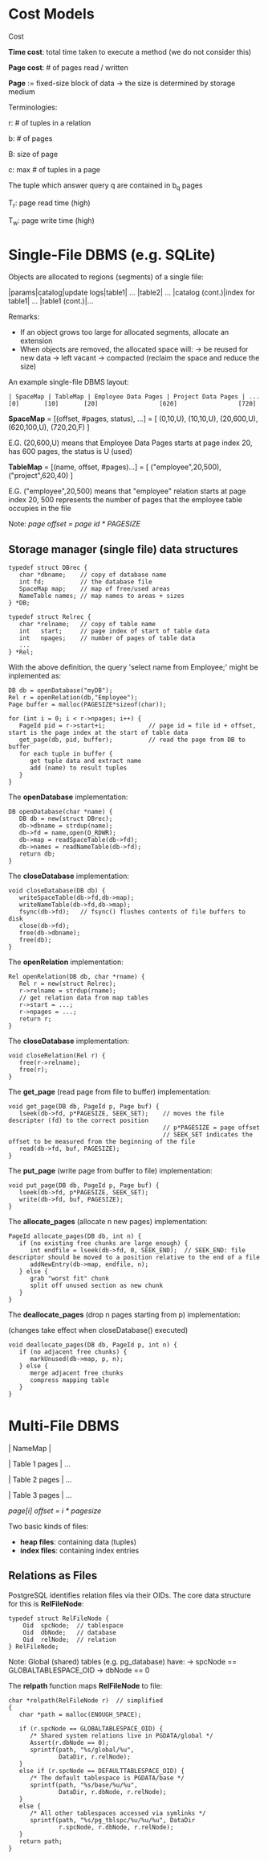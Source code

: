  # Cost Models
Cost

**Time cost**: total time taken to execute a method (we do not consider this)

**Page cost**: # of pages read / written

**Page** := fixed-size block of data -> the size is determined by storage medium

Terminologies:

r: # of tuples in a relation

b: # of pages

B: size of page

c: max # of tuples in a page

The tuple which answer query q are contained in b<sub>q</sub> pages

T<sub>r</sub>: page read time (high)

T<sub>w</sub>: page write time (high)

# Single-File DBMS (e.g. SQLite)

Objects are allocated to regions (segments) of a single file:

|params|catalog|update logs|table1| ... |table2| ... |catalog (cont.)|index for table1| ... |table1 (cont.)|...

Remarks:
 - If an object grows too large for allocated segments, allocate an extension
 - When objects are removed, the allocated space will: -> be reused for new data -> left vacant -> compacted (reclaim the space and reduce the size)

An example single-file DBMS layout:
```
| SpaceMap | TableMap | Employee Data Pages | Project Data Pages | ...
[0]       [10]       [20]                 [620]                 [720]
```
**SpaceMap** = [(offset, #pages, status), ...] =  [ (0,10,U), (10,10,U), (20,600,U), (620,100,U), (720,20,F) ]

E.G. (20,600,U) means that Employee Data Pages starts at page index 20, has 600 pages, the status is U (used)

**TableMap** = [(name, offset, #pages)...] = [ ("employee",20,500), ("project",620,40) ]

E.G. ("employee",20,500) means that "employee" relation starts at page index 20, 500 represents the number of pages that the employee table occupies in the file

Note: *page offset = page id * PAGESIZE*

## Storage manager (single file) data structures
```
typedef struct DBrec {
   char *dbname;    // copy of database name
   int fd;          // the database file
   SpaceMap map;    // map of free/used areas 
   NameTable names; // map names to areas + sizes
} *DB;

typedef struct Relrec {
   char *relname;   // copy of table name
   int   start;     // page index of start of table data
   int   npages;    // number of pages of table data
   ...
} *Rel;
```

With the above definition, the query 'select name from Employee;' might be inplemented as:
```
DB db = openDatabase("myDB");
Rel r = openRelation(db,"Employee");
Page buffer = malloc(PAGESIZE*sizeof(char));

for (int i = 0; i < r->npages; i++) {
   PageId pid = r->start+i;            // page id = file id + offset, start is the page index at the start of table data
   get_page(db, pid, buffer);          // read the page from DB to buffer
   for each tuple in buffer {
      get tuple data and extract name
      add (name) to result tuples
   }
}
```

The **openDatabase** implementation:
```
DB openDatabase(char *name) { 
   DB db = new(struct DBrec);
   db->dbname = strdup(name);
   db->fd = name,open(O_RDWR);
   db->map = readSpaceTable(db->fd);
   db->names = readNameTable(db->fd);
   return db;
}
```

The **closeDatabase** implementation:
```
void closeDatabase(DB db) {
   writeSpaceTable(db->fd,db->map);
   writeNameTable(db->fd,db->map);
   fsync(db->fd);   // fsync() flushes contents of file buffers to disk
   close(db->fd);
   free(db->dbname);
   free(db);
}
```

The **openRelation** implementation:
```
Rel openRelation(DB db, char *rname) {
   Rel r = new(struct Relrec);
   r->relname = strdup(rname);
   // get relation data from map tables
   r->start = ...;
   r->npages = ...;
   return r;
}
```

The **closeDatabase** implementation:
```
void closeRelation(Rel r) {
   free(r->relname);
   free(r);
}
```

The **get_page** (read page from file to buffer) implementation:
```
void get_page(DB db, PageId p, Page buf) {
   lseek(db->fd, p*PAGESIZE, SEEK_SET);    // moves the file descripter (fd) to the correct position
                                           // p*PAGESIZE = page offset
                                           // SEEK_SET indicates the offset to be measured from the beginning of the file
   read(db->fd, buf, PAGESIZE);
}
```

The **put_page** (write page from buffer to file) implementation:
```
void put_page(DB db, PageId p, Page buf) {
   lseek(db->fd, p*PAGESIZE, SEEK_SET);
   write(db->fd, buf, PAGESIZE);
}
```

The **allocate_pages** (allocate n new pages) implementation:
```
PageId allocate_pages(DB db, int n) {
   if (no existing free chunks are large enough) {
      int endfile = lseek(db->fd, 0, SEEK_END);  // SEEK_END: file descriptor should be moved to a position relative to the end of a file
      addNewEntry(db->map, endfile, n);
   } else {
      grab "worst fit" chunk
      split off unused section as new chunk
   }
}
```

The **deallocate_pages** (drop n pages starting from p) implementation:

(changes take effect when closeDatabase() executed)
```
void deallocate_pages(DB db, PageId p, int n) {
   if (no adjacent free chunks) {
      markUnused(db->map, p, n);
   } else {
      merge adjacent free chunks
      compress mapping table
   }
}
```

# Multi-File DBMS
| NameMap |

| Table 1 pages | ...

| Table 2 pages | ...

| Table 3 pages | ...

*page[i] offset = i * pagesize*

Two basic kinds of files:
 - **heap files**: containing data (tuples)
 - **index files**: containing index entries

## Relations as Files
PostgreSQL identifies relation files via their OIDs. The core data structure for this is **RelFileNode**:

```
typedef struct RelFileNode {
    Oid  spcNode;  // tablespace
    Oid  dbNode;   // database
    Oid  relNode;  // relation
} RelFileNode;
```

Note: Global (shared) tables (e.g. pg_database) have: -> spcNode == GLOBALTABLESPACE_OID -> dbNode == 0

The **relpath** function maps **RelFileNode** to file:

```
char *relpath(RelFileNode r)  // simplified
{
   char *path = malloc(ENOUGH_SPACE);

   if (r.spcNode == GLOBALTABLESPACE_OID) {
      /* Shared system relations live in PGDATA/global */
      Assert(r.dbNode == 0);
      sprintf(path, "%s/global/%u",
              DataDir, r.relNode);
   }
   else if (r.spcNode == DEFAULTTABLESPACE_OID) {
      /* The default tablespace is PGDATA/base */
      sprintf(path, "%s/base/%u/%u",
              DataDir, r.dbNode, r.relNode);
   }
   else {
      /* All other tablespaces accessed via symlinks */
      sprintf(path, "%s/pg_tblspc/%u/%u/%u", DataDir
              r.spcNode, r.dbNode, r.relNode);
   }
   return path;
}
```

## 














